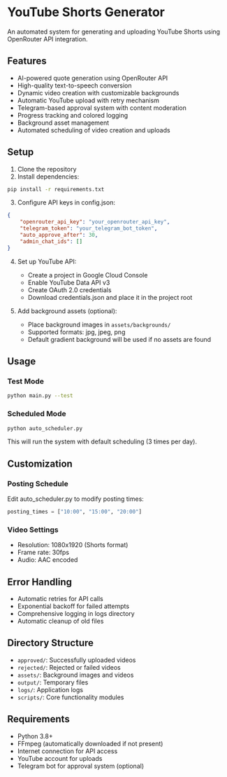 # YouTube Shorts Generator

An automated system for generating and uploading YouTube Shorts using OpenRouter API integration.

## Features

- AI-powered quote generation using OpenRouter API
- High-quality text-to-speech conversion
- Dynamic video creation with customizable backgrounds
- Automatic YouTube upload with retry mechanism
- Telegram-based approval system with content moderation
- Progress tracking and colored logging
- Background asset management
- Automated scheduling of video creation and uploads

## Setup

1. Clone the repository
2. Install dependencies:
```bash
pip install -r requirements.txt
```

3. Configure API keys in config.json:
```json
{
    "openrouter_api_key": "your_openrouter_api_key",
    "telegram_token": "your_telegram_bot_token",
    "auto_approve_after": 30,
    "admin_chat_ids": []
}
```

4. Set up YouTube API:
   - Create a project in Google Cloud Console
   - Enable YouTube Data API v3
   - Create OAuth 2.0 credentials
   - Download credentials.json and place it in the project root

5. Add background assets (optional):
   - Place background images in `assets/backgrounds/`
   - Supported formats: jpg, jpeg, png
   - Default gradient background will be used if no assets are found

## Usage

### Test Mode
```bash
python main.py --test
```

### Scheduled Mode
```bash
python auto_scheduler.py
```

This will run the system with default scheduling (3 times per day).

## Customization

### Posting Schedule
Edit auto_scheduler.py to modify posting times:
```python
posting_times = ["10:00", "15:00", "20:00"]
```

### Video Settings
- Resolution: 1080x1920 (Shorts format)
- Frame rate: 30fps
- Audio: AAC encoded

## Error Handling

- Automatic retries for API calls
- Exponential backoff for failed attempts
- Comprehensive logging in logs directory
- Automatic cleanup of old files

## Directory Structure

- `approved/`: Successfully uploaded videos
- `rejected/`: Rejected or failed videos
- `assets/`: Background images and videos
- `output/`: Temporary files
- `logs/`: Application logs
- `scripts/`: Core functionality modules

## Requirements

- Python 3.8+
- FFmpeg (automatically downloaded if not present)
- Internet connection for API access
- YouTube account for uploads
- Telegram bot for approval system (optional)